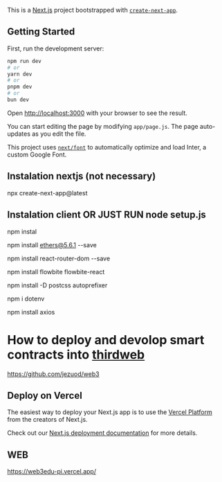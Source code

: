 This is a [Next.js](https://nextjs.org/) project bootstrapped with [`create-next-app`](https://github.com/vercel/next.js/tree/canary/packages/create-next-app).

## Getting Started

First, run the development server:

```bash
npm run dev
# or
yarn dev
# or
pnpm dev
# or
bun dev
```

Open [http://localhost:3000](http://localhost:3000) with your browser to see the result.

You can start editing the page by modifying `app/page.js`. The page auto-updates as you edit the file.

This project uses [`next/font`](https://nextjs.org/docs/basic-features/font-optimization) to automatically optimize and load Inter, a custom Google Font.

## Instalation nextjs (not necessary)

npx create-next-app@latest

## Instalation client OR JUST RUN node setup.js

npm instal

npm install ethers@5.6.1 --save

npm install react-router-dom --save

npm install flowbite flowbite-react

npm install -D postcss autoprefixer

npm i dotenv

npm install axios


# How to deploy and devolop smart contracts into [thirdweb](https://thirdweb.com/)

https://github.com/jezuod/web3

## Deploy on Vercel

The easiest way to deploy your Next.js app is to use the [Vercel Platform](https://vercel.com/new?utm_medium=default-template&filter=next.js&utm_source=create-next-app&utm_campaign=create-next-app-readme) from the creators of Next.js.

Check out our [Next.js deployment documentation](https://nextjs.org/docs/deployment) for more details.

## WEB

https://web3edu-pi.vercel.app/